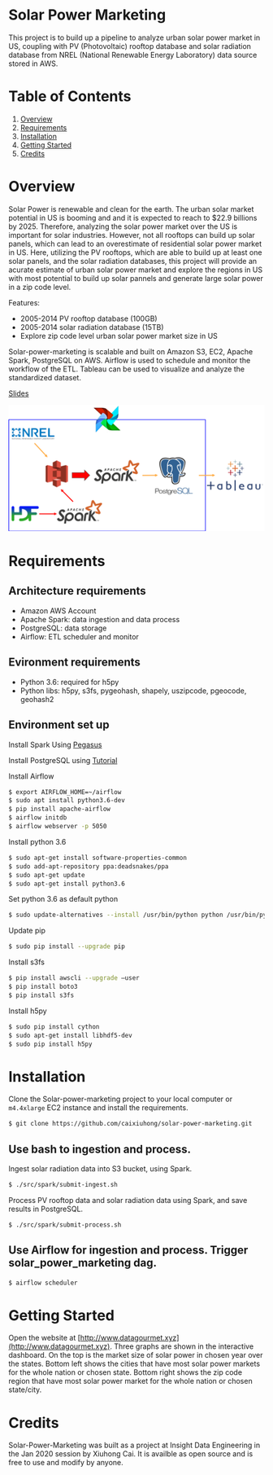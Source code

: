 # Solar Power Marketing 
This project is to build up a pipeline to analyze urban solar power market in US, coupling with PV (Photovoltaic) rooftop database and solar radiation database from NREL (National Renewable Energy Laboratory) data source stored in AWS.

# Table of Contents

1. [Overview](README.md#overview)
2. [Requirements](README.md#requirements)
3. [Installation](README.md#installation)
4. [Getting Started](README.md#getting-started)
5. [Credits](README.md#credits)

# Overview
Solar Power is renewable and clean for the earth. The urban solar market potential in US is booming and and it is expected to reach to $22.9 billions by 2025. Therefore, analyzing the solar power market over the US is important for solar industries. However, not all rooftops can build up solar panels, which can lead to an overestimate of residential solar power market in US. Here, utilizing the PV rooftops, which are able to build up at least one solar panels, and the solar radiation databases, this project will provide an acurate estimate of urban solar power market and explore the regions in US with most potential to build up solar pannels and generate large solar power in a zip code level.

Features:
- 2005-2014 PV rooftop database (100GB)
- 2005-2014 solar radiation database (15TB)
- Explore zip code level urban solar power market size in US

Solar-power-marketing is scalable and built on Amazon S3, EC2, Apache Spark, PostgreSQL on AWS. Airflow is used to schedule and monitor the workflow of the ETL. Tableau can be used to visualize and analyze the standardized dataset.

[Slides](https://drive.google.com/open?id=1QFfqpmwcNVOsM8dnTihsSDQ28R_BQJEHRMxpEA28v6w)

![Pipeline](demo/pipeline.png)

# Requirements
## Architecture requirements
* Amazon AWS Account
* Apache Spark: data ingestion and data process
* PostgreSQL: data storage
* Airflow: ETL scheduler and monitor
## Evironment requirements
* Python 3.6: required for h5py
* Python libs: h5py, s3fs, pygeohash, shapely, uszipcode, pgeocode, geohash2

## Environment set up
Install Spark Using [Pegasus](https://github.com/InsightDataScience/pegasus)

Install PostgreSQL using [Tutorial](https://blog.insightdatascience.com/simply-install-postgresql-58c1e4ebf252)

Install Airflow

```bash
$ export AIRFLOW_HOME=~/airflow
$ sudo apt install python3.6-dev
$ pip install apache-airflow
$ airflow initdb
$ airflow webserver -p 5050
```

Install python 3.6 

```bash
$ sudo apt-get install software-properties-common
$ sudo add-apt-repository ppa:deadsnakes/ppa 
$ sudo apt-get update
$ sudo apt-get install python3.6
```

Set python 3.6 as default python

```bash
$ sudo update-alternatives --install /usr/bin/python python /usr/bin/python3.6 1
```

Update pip

```bash
$ sudo pip install --upgrade pip
```

Install s3fs

```bash
$ pip install awscli --upgrade –user
$ pip install boto3
$ pip install s3fs
```

Install h5py

```bash
$ sudo pip install cython
$ sudo apt-get install libhdf5-dev
$ sudo pip install h5py
```

# Installation
Clone the Solar-power-marketing project to your local computer or `m4.4xlarge` EC2 instance and install the requirements.

```bash
$ git clone https://github.com/caixiuhong/solar-power-marketing.git
```

## Use bash to ingestion and process.
Ingest solar radiation data into S3 bucket, using Spark.

```bash
$ ./src/spark/submit-ingest.sh
```

Process PV rooftop data and solar radiation data using Spark, and save results in PostgreSQL.

```bash
$ ./src/spark/submit-process.sh
```

## Use Airflow for ingestion and process. Trigger solar_power_marketing dag.
```bash
$ airflow scheduler
```

# Getting Started

Open the website at [http://www.datagourmet.xyz](http://www.datagourmet.xyz). Three graphs are shown in the interactive dashboard. On the top is the market size of solar power in chosen year over the states. Bottom left shows the cities that have most solar power markets for the whole nation or chosen state. Bottom right shows the zip code region that have most solar power market for the whole nation or chosen state/city. 

# Credits

Solar-Power-Marketing was built as a project at Insight Data Engineering in the Jan 2020 session by Xiuhong Cai. It is availble as open source and is free to use and modify by anyone.

